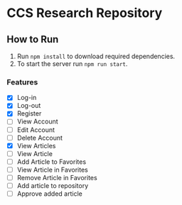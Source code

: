 # CCS Research Repository

## How to Run

1. Run `npm install` to download required dependencies.
2. To start the server run `npm run start`.

### Features

- [x] Log-in
- [x] Log-out
- [x] Register
- [ ] View Account
- [ ] Edit Account
- [ ] Delete Account
- [x] View Articles
- [ ] View Article
- [ ] Add Article to Favorites
- [ ] View Article in Favorites
- [ ] Remove Article in Favorites
- [ ] Add article to repository
- [ ] Approve added article
